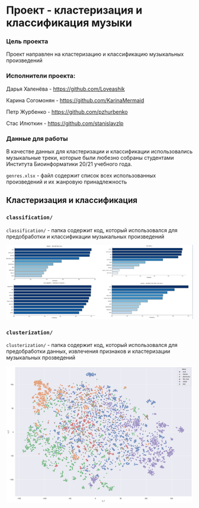 # Проект - кластеризация и классификация музыки

### Цель проекта
Проект направлен на кластеризацию и классификацию музыкальных произведений

### Исполнители проекта:
Дарья Халенёва - https://github.com/Loveashik

Карина Согомонян - https://github.com/KarinaMermaid

Петр Журбенко - https://github.com/pzhurbenko

Стас Илюткин - https://github.com/stanislavzlp

### Данные для работы
В качестве данных для кластеризации и классификации использовались музыкальные треки, которые были любезно собраны студентами Института Биоинформатики 20/21 учебного года. 

`genres.xlsx` - файл содержит список всех использованных произведений и их жанровую принадлежность

## Кластеризация и классификация

### `classification/` 

`classification/`  - папка содержит код, который использовался для предобработки и классификации музыкальных произведений

![Пример работы классификатора, который предлагает несколько наиболее вероятных жанров для музыкального произведения](https://github.com/stanislavzlp/images/raw/master/classificator.png)

### `clusterization/` 

`clusterization/` - папка содержит код, который использовался для предобработки данных, извлечения признаков и кластеризации музыкальных прозведений

![Кластеризация музыки с использованием t-SNE. Цветом отображены реальные жанры](https://github.com/stanislavzlp/images/raw/master/clusters.png)
